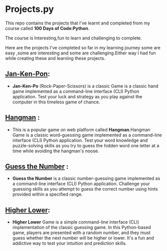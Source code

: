# Projects.py
This repo contains the projects that I've learnt and completed from my course called **100 Days of Code:Python**.
<p> The course is Interesting,fun to learn and challenging to complete.
<p> Here are the projects I've completed so far in my learning journey some are easy ,some are interesting and some are challenging.Either way I had fun while creating these and learning these projects.

## [Jan-Ken-Pon](rockpaperscissors):
- **Jan-Ken-Po** (Rock-Paper-Scissors) is a classic Game is a classic hand game implemented as a command-line interface (CLI) Python application. Test your luck and strategy as you play against the computer in this timeless game of chance.

## [Hangman](hangman) :
* This is a popular game on web platform called **Hangman**.Hangman Game is a classic word-guessing game implemented as a command-line interface (CLI) Python application. Test your word knowledge and puzzle-solving skills as you try to guess the hidden word one letter at a time while avoiding the hangman's noose.

## [Guess the Number](numberguessing) :
* **Guess the Number** is a classic number-guessing game implemented as a command-line interface (CLI) Python application. Challenge your guessing skills as you attempt to guess the correct number using hints provided within a specified range.
  
## [Higher Lower](higherlowergame):
* **Higher Lower** Game is a simple command-line interface (CLI) implementation of the classic guessing game. In this Python-based game, players are presented with a random number, and they must guess whether the next number will be higher or lower. It's a fun and addictive way to test your intuition and prediction skills.

